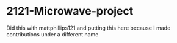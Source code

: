 # 2121-Microwave-project
Did this with mattphillips121 and putting this here because I made contributions under a different name
